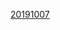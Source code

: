 
[20191007](itms-services://?action=download-manifest&url=https://sheng-bo.github.io/MuMoApp/manifest.plist)



